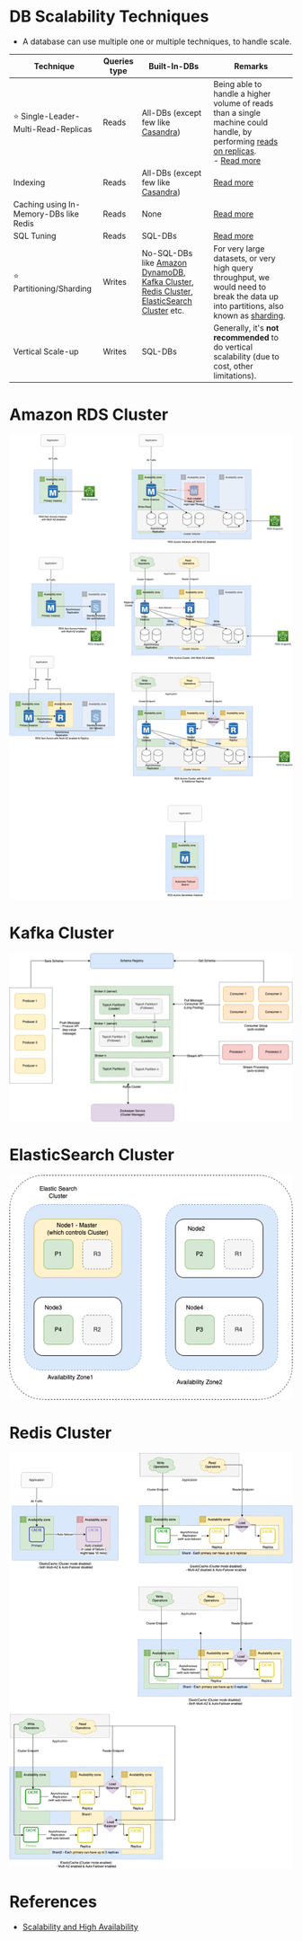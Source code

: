 # DB Scalability Techniques
- A database can use multiple one or multiple techniques, to handle scale.

| Technique                                | Queries type | Built-In-DBs                                                                                                                                                                                                                                                                                                 | Remarks                                                                                                                                                                                                                |
|------------------------------------------|--------------|--------------------------------------------------------------------------------------------------------------------------------------------------------------------------------------------------------------------------------------------------------------------------------------------------------------|------------------------------------------------------------------------------------------------------------------------------------------------------------------------------------------------------------------------|
| :star: Single-Leader-Multi-Read-Replicas | Reads        | All-DBs (except few like [Casandra](../11_WideColumn-Databases/ApacheCasandra.md))                                                                                                                                                                                                                           | Being able to handle a higher volume of reads than a single machine could handle, by performing [reads on replicas](ReadReplicaVsCache.md).<br/>- [Read more](../4_Consistency&Replication/SingleLeaderReplication.md) |
| Indexing                                 | Reads        | All-DBs (except few like [Casandra](../11_WideColumn-Databases/ApacheCasandra.md))                                                                                                                                                                                                                           | [Read more](Indexing.md)                                                                                                                                                                                               |
| Caching using In-Memory-DBs like Redis   | Reads        | None                                                                                                                                                                                                                                                                                                         | [Read more](ReadReplicaVsCache.md)                                                                                                                                                                                     |
| SQL Tuning                               | Reads        | SQL-DBs                                                                                                                                                                                                                                                                                                      | [Read more](SQLTuning.md)                                                                                                                                                                                              |
| :star: Partitioning/Sharding             | Writes       | No-SQL-DBs like [Amazon DynamoDB](../../2_AWSServices/6_DatabaseServices/AmazonDynamoDB/Readme.md), [Kafka Cluster](../../4_MessageBrokersEDA/Kafka/Readme.md), [Redis Cluster](../8_InMemory-Databases/Redis/RedisCluster.md), [ElasticSearch Cluster](../9_Search-Databases/ElasticSearch/Cluster.md) etc. | For very large datasets, or very high query throughput, we would need to break the data up into partitions, also known as [sharding](PartitioningSharding/Readme.md).                                             |
| Vertical Scale-up                        | Writes       | SQL-DBs                                                                                                                                                                                                                                                                                                      | Generally, it's **not recommended** to do vertical scalability (due to cost, other limitations).                                                                                                                       |

# Amazon RDS Cluster

![](../../2_AWSServices/6_DatabaseServices/AmazonRDS/assets/Multi-AZ/RDS-Multi-AZ-Replica.drawio.png)

# Kafka Cluster

![](../../4_MessageBrokersEDA/Kafka/assets/Kafka-Architecture.drawio.png)

# ElasticSearch Cluster

![](../9_Search-Databases/ElasticSearch/assests/ElasticSearch-Cluster.png)

# Redis Cluster

![](../../2_AWSServices/6_DatabaseServices/AmazonElasticCache/assets/ElasticCache-Multi-AZ.drawio.png)

# References
- [Scalability and High Availability](https://dzone.com/refcardz/scalability)